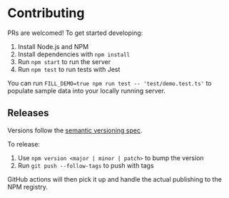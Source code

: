 # Contributing

PRs are welcomed! To get started developing:
1. Install Node.js and NPM
2. Install dependencies with `npm install`
3. Run `npm start` to run the server
4. Run `npm test` to run tests with Jest

You can run `FILL_DEMO=true npm run test -- 'test/demo.test.ts'` to populate sample data into your locally running server.

## Releases

Versions follow the [semantic versioning spec](https://semver.org/).

To release:
1. Use `npm version <major | minor | patch>` to bump the version
2. Run `git push --follow-tags` to push with tags

GitHub actions will then pick it up and handle the actual publishing to the NPM registry.